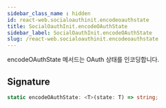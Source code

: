 ```yaml
---
sidebar_class_name : hidden
id: react-web.socialoauthinit.encodeoauthstate
title: SocialOauthInit.encodeOAuthState
sidebar_label: SocialOauthInit.encodeOAuthState
slug: /react-web.socialoauthinit.encodeoauthstate
---
```






encodeOAuthState 메서드는 OAuth 상태를 인코딩합니다.

## Signature

```typescript
static encodeOAuthState: <T>(state: T) => string;
```
